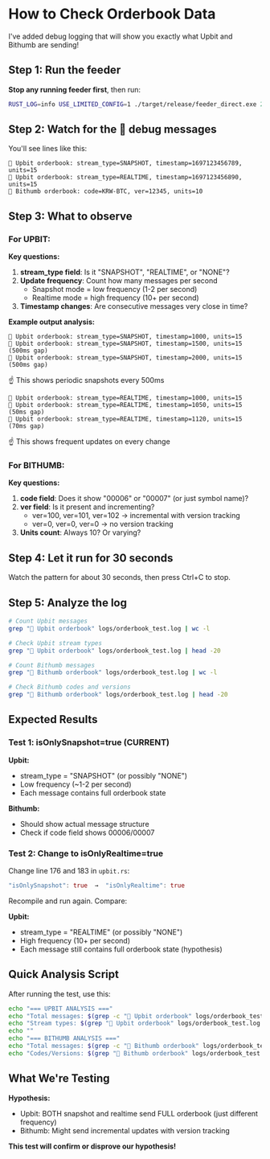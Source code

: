 # How to Check Orderbook Data

I've added debug logging that will show you exactly what Upbit and Bithumb are sending!

## Step 1: Run the feeder

**Stop any running feeder first**, then run:

```bash
RUST_LOG=info USE_LIMITED_CONFIG=1 ./target/release/feeder_direct.exe 2>&1 | tee logs/orderbook_test.log
```

## Step 2: Watch for the 🔬 debug messages

You'll see lines like this:

```
🔬 Upbit orderbook: stream_type=SNAPSHOT, timestamp=1697123456789, units=15
🔬 Upbit orderbook: stream_type=REALTIME, timestamp=1697123456890, units=15
🔬 Bithumb orderbook: code=KRW-BTC, ver=12345, units=10
```

## Step 3: What to observe

### For UPBIT:

**Key questions:**
1. **stream_type field**: Is it "SNAPSHOT", "REALTIME", or "NONE"?
2. **Update frequency**: Count how many messages per second
   - Snapshot mode = low frequency (1-2 per second)
   - Realtime mode = high frequency (10+ per second)
3. **Timestamp changes**: Are consecutive messages very close in time?

**Example output analysis:**
```
🔬 Upbit orderbook: stream_type=SNAPSHOT, timestamp=1000, units=15
🔬 Upbit orderbook: stream_type=SNAPSHOT, timestamp=1500, units=15  (500ms gap)
🔬 Upbit orderbook: stream_type=SNAPSHOT, timestamp=2000, units=15  (500ms gap)
```
☝️ This shows periodic snapshots every 500ms

```
🔬 Upbit orderbook: stream_type=REALTIME, timestamp=1000, units=15
🔬 Upbit orderbook: stream_type=REALTIME, timestamp=1050, units=15  (50ms gap)
🔬 Upbit orderbook: stream_type=REALTIME, timestamp=1120, units=15  (70ms gap)
```
☝️ This shows frequent updates on every change

### For BITHUMB:

**Key questions:**
1. **code field**: Does it show "00006" or "00007" (or just symbol name)?
2. **ver field**: Is it present and incrementing?
   - ver=100, ver=101, ver=102 → incremental with version tracking
   - ver=0, ver=0, ver=0 → no version tracking
3. **Units count**: Always 10? Or varying?

## Step 4: Let it run for 30 seconds

Watch the pattern for about 30 seconds, then press Ctrl+C to stop.

## Step 5: Analyze the log

```bash
# Count Upbit messages
grep "🔬 Upbit orderbook" logs/orderbook_test.log | wc -l

# Check Upbit stream types
grep "🔬 Upbit orderbook" logs/orderbook_test.log | head -20

# Count Bithumb messages
grep "🔬 Bithumb orderbook" logs/orderbook_test.log | wc -l

# Check Bithumb codes and versions
grep "🔬 Bithumb orderbook" logs/orderbook_test.log | head -20
```

## Expected Results

### Test 1: isOnlySnapshot=true (CURRENT)

**Upbit:**
- stream_type = "SNAPSHOT" (or possibly "NONE")
- Low frequency (~1-2 per second)
- Each message contains full orderbook state

**Bithumb:**
- Should show actual message structure
- Check if code field shows 00006/00007

### Test 2: Change to isOnlyRealtime=true

Change line 176 and 183 in `upbit.rs`:
```rust
"isOnlySnapshot": true  →  "isOnlyRealtime": true
```

Recompile and run again. Compare:

**Upbit:**
- stream_type = "REALTIME" (or possibly "NONE")
- High frequency (10+ per second)
- Each message still contains full orderbook state (hypothesis)

## Quick Analysis Script

After running the test, use this:

```bash
echo "=== UPBIT ANALYSIS ==="
echo "Total messages: $(grep -c "🔬 Upbit orderbook" logs/orderbook_test.log)"
echo "Stream types: $(grep "🔬 Upbit orderbook" logs/orderbook_test.log | head -10)"
echo ""
echo "=== BITHUMB ANALYSIS ==="
echo "Total messages: $(grep -c "🔬 Bithumb orderbook" logs/orderbook_test.log)"
echo "Codes/Versions: $(grep "🔬 Bithumb orderbook" logs/orderbook_test.log | head -10)"
```

## What We're Testing

**Hypothesis:**
- Upbit: BOTH snapshot and realtime send FULL orderbook (just different frequency)
- Bithumb: Might send incremental updates with version tracking

**This test will confirm or disprove our hypothesis!**
